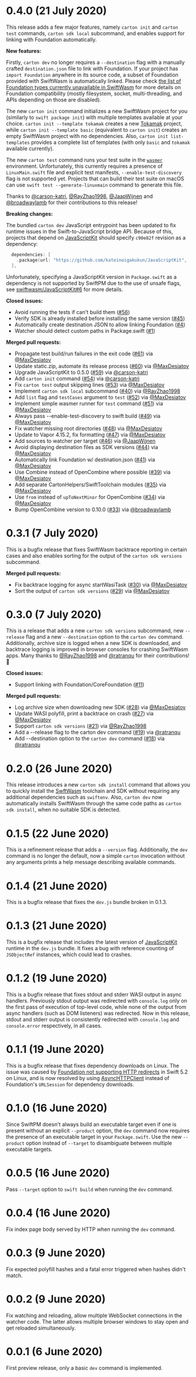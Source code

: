 # 0.4.0 (21 July 2020)

This release adds a few major features, namely `carton init` and `carton test` commands, `carton sdk local` subcommand, and enables support for linking with Foundation automatically.

**New features:**

Firstly, `carton dev` no longer requires a `--destination` flag with a manually crafted
`destination.json` file to link with Foundation. If your project has `import Foundation` anywhere in
its source code, a subset of Foundation provided with SwiftWasm is automatically linked. Please
check [the list of Foundation types currently unavailable in
SwiftWasm](https://github.com/swiftwasm/swift-corelibs-foundation/blob/23ec1a2948b823e324d8e88e446c9a2db012acfd/Sources/Foundation/CMakeLists.txt#L3)
for more details on Foundation compatibility (mostly filesystem, socket, multi-threading, and APIs
depending on those are disabled).

The new `carton init` command initializes a new SwiftWasm project for you (similarly to `swift package init`) with multiple templates available at your choice. `carton init --template tokamak`
creates a new [Tokamak](tokamak.dev/) project, while `carton init --template basic` (equivalent to
`carton init`) creates an empty SwiftWasm project with no dependencies. Also, `carton init list-templates` provides a complete list of templates (with only `basic` and `tokamak` available
currently).

The new `carton test` command runs your test suite in the [`wasmer`](https://wasmer.io/)
environment. Unfortunately, this currently requires a presence of `LinuxMain.swift` file and
explicit test manifests, `--enable-test-discovery` flag is not supported yet. Projects that can
build their test suite on macOS can use `swift test --generate-linuxmain` command to generate this
file.

Thanks to [@carson-katri](https://github.com/carson-katri),
[@RayZhao1998](https://github.com/RayZhao1998), [@JaapWijnen](https://github.com/JaapWijnen) and
[@broadwaylamb](https://github.com/broadwaylamb) for their contributions to this release!

**Breaking changes:**

The bundled `carton dev` JavaScript entrypoint has been updated to fix runtime issues in the
Swift-to-JavaScript bridge API. Because of this, projects that depend on
[JavaScriptKit](https://github.com/swiftwasm/JavaScriptKit) should specify `c90e82f` revision as a
dependency:

```swift
  dependencies: [
    .package(url: "https://github.com/kateinoigakukun/JavaScriptKit", .revision("c90e82f")),
  ],
```

Unfortunately, specifying a JavaScriptKit version in `Package.swift` as a dependency is not
supported by SwiftPM due to the use of unsafe flags, see
[swiftwasm/JavaScriptKit#6](https://github.com/swiftwasm/JavaScriptKit/issues/6) for more details.

**Closed issues:**

- Avoid running the tests if can't build them ([#56](https://github.com/swiftwasm/carton/issues/56))
- Verify SDK is already installed before installing the same version
  ([#45](https://github.com/swiftwasm/carton/issues/45))
- Automatically create destination JSON to allow linking Foundation
  ([#4](https://github.com/swiftwasm/carton/issues/4))
- Watcher should detect custom paths in Package.swift
  ([#1](https://github.com/swiftwasm/carton/issues/1))

**Merged pull requests:**

- Propagate test build/run failures in the exit code
  ([#61](https://github.com/swiftwasm/carton/pull/61)) via
  [@MaxDesiatov](https://github.com/MaxDesiatov)
- Update static.zip, automate its release process
  ([#60](https://github.com/swiftwasm/carton/pull/60)) via
  [@MaxDesiatov](https://github.com/MaxDesiatov)
- Upgrade JavaScriptKit to 0.5.0 ([#59](https://github.com/swiftwasm/carton/pull/59)) via
  [@carson-katri](https://github.com/carson-katri)
- Add `carton init` command ([#54](https://github.com/swiftwasm/carton/pull/54)) via
  [@carson-katri](https://github.com/carson-katri)
- Fix `carton test` output skipping lines ([#53](https://github.com/swiftwasm/carton/pull/53)) via
  [@MaxDesiatov](https://github.com/MaxDesiatov)
- Implement `carton sdk local` subcommand ([#40](https://github.com/swiftwasm/carton/pull/40)) via
  [@RayZhao1998](https://github.com/RayZhao1998)
- Add `list` flag and `testCases` argument to `test`
  ([#52](https://github.com/swiftwasm/carton/pull/52)) via
  [@MaxDesiatov](https://github.com/MaxDesiatov)
- Implement simple wasmer runner for `test` command
  ([#51](https://github.com/swiftwasm/carton/pull/51)) via
  [@MaxDesiatov](https://github.com/MaxDesiatov)
- Always pass --enable-test-discovery to swift build
  ([#49](https://github.com/swiftwasm/carton/pull/49)) via
  [@MaxDesiatov](https://github.com/MaxDesiatov)
- Fix watcher missing root directories ([#48](https://github.com/swiftwasm/carton/pull/48)) via
  [@MaxDesiatov](https://github.com/MaxDesiatov)
- Update to Vapor 4.15.2, fix formatting ([#47](https://github.com/swiftwasm/carton/pull/47)) via
  [@MaxDesiatov](https://github.com/MaxDesiatov)
- Add sources to watcher per target ([#46](https://github.com/swiftwasm/carton/pull/46)) via
  [@JaapWijnen](https://github.com/JaapWijnen)
- Avoid displaying destination files as SDK versions
  ([#44](https://github.com/swiftwasm/carton/pull/44)) via
  [@MaxDesiatov](https://github.com/MaxDesiatov)
- Automatically link Foundation w/ destination.json
  ([#41](https://github.com/swiftwasm/carton/pull/41)) via
  [@MaxDesiatov](https://github.com/MaxDesiatov)
- Use Combine instead of OpenCombine where possible
  ([#39](https://github.com/swiftwasm/carton/pull/39)) via
  [@MaxDesiatov](https://github.com/MaxDesiatov)
- Add separate CartonHelpers/SwiftToolchain modules
  ([#35](https://github.com/swiftwasm/carton/pull/35)) via
  [@MaxDesiatov](https://github.com/MaxDesiatov)
- Use `from` instead of `upToNextMinor` for OpenCombine
  ([#34](https://github.com/swiftwasm/carton/pull/34)) via
  [@MaxDesiatov](https://github.com/MaxDesiatov)
- Bump OpenCombine version to 0.10.0 ([#33](https://github.com/swiftwasm/carton/pull/33)) via
  [@broadwaylamb](https://github.com/broadwaylamb)

# 0.3.1 (7 July 2020)

This is a bugfix release that fixes SwiftWasm backtrace reporting in certain cases and also enables
sorting for the output of the `carton sdk versions` subcommand.

**Merged pull requests:**

- Fix backtrace logging for async startWasiTask ([#30](https://github.com/swiftwasm/carton/pull/30)) via [@MaxDesiatov](https://github.com/MaxDesiatov)
- Sort the output of `carton sdk versions` ([#29](https://github.com/swiftwasm/carton/pull/29)) via [@MaxDesiatov](https://github.com/MaxDesiatov)

# 0.3.0 (7 July 2020)

This is a release that adds a new `carton sdk versions` subcommand, new `--release` flag and a new
`--destination` option to the `carton dev` command. Additionally, archive size is logged when a new
SDK is downloaded, and backtrace logging is improved in browser consoles for crashing SwiftWasm
apps. Many thanks to [@RayZhao1998](https://github.com/RayZhao1998) and
[@ratranqu](https://github.com/ratranqu) for their contributions! 👏

**Closed issues:**

- Support linking with Foundation/CoreFoundation ([#11](https://github.com/swiftwasm/carton/issues/11))

**Merged pull requests:**

- Log archive size when downloading new SDK ([#28](https://github.com/swiftwasm/carton/pull/28)) via [@MaxDesiatov](https://github.com/MaxDesiatov)
- Update WASI polyfill, print a backtrace on crash ([#27](https://github.com/swiftwasm/carton/pull/27)) via [@MaxDesiatov](https://github.com/MaxDesiatov)
- Support `carton sdk versions` ([#21](https://github.com/swiftwasm/carton/pull/21)) via [@RayZhao1998](https://github.com/RayZhao1998)
- Add a --release flag to the carton dev command ([#19](https://github.com/swiftwasm/carton/pull/19)) via [@ratranqu](https://github.com/ratranqu)
- Add --destination option to the `carton dev` command ([#18](https://github.com/swiftwasm/carton/pull/18)) via [@ratranqu](https://github.com/ratranqu)

# 0.2.0 (26 June 2020)

This release introduces a new `carton sdk install` command that allows
you to quickly install the [SwftWasm](https://swiftwasm.org/) toolchain and SDK
without requiring any additional dependencies such as `swiftenv`. Also,
`carton dev` now automatically installs SwiftWasm through the same code paths
as `carton sdk install`, when no suitable SDK is detected.

# 0.1.5 (22 June 2020)

This is a refinement release that adds a `--version` flag. Additionally, the
`dev` command is no longer the default, now a simple `carton` invocation without
any arguments prints a help message describing available commands.

# 0.1.4 (21 June 2020)

This is a bugfix release that fixes the `dev.js` bundle broken in 0.1.3.

# 0.1.3 (21 June 2020)

This is a bugfix release that includes the latest version of
[JavaScriptKit](https://github.com/kateinoigakukun/JavaScriptKit/) runtime
in the `dev.js` bundle. It fixes a bug with reference counting of `JSObjectRef`
instances, which could lead to crashes.

# 0.1.2 (19 June 2020)

This is a bugfix release that fixes stdout and stderr WASI output in async handlers.
Previously stdout output was redirected with `console.log` only on the first pass
of execution of top-level code, while none of the output from async handlers (such
as DOM listeners) was redirected. Now in this release, stdout and stderr output
is consistently redirected with `console.log` and `console.error` respectively,
in all cases.

# 0.1.1 (19 June 2020)

This is a bugfix release that fixes dependency downloads on Linux. The issue was
caused by [Foundation not supporting HTTP
redirects](https://github.com/apple/swift-corelibs-foundation/pull/2744) in Swift 5.2 on Linux,
and is now resolved by using [AsyncHTTPClient](https://github.com/swift-server/async-http-client)
instead of Foundation's `URLSession` for dependency downloads.

# 0.1.0 (16 June 2020)

Since SwiftPM doesn't always build an executable target even if one is present without
an explicit `--product` option, the `dev` command now requires the presence of an executable
target in your `Package.swift`. Use the new `--product` option instead of `--target` to
disambiguate between multiple executable targets.

# 0.0.5 (16 June 2020)

Pass `--target` option to `swift build` when running the `dev` command.

# 0.0.4 (16 June 2020)

Fix index page body served by HTTP when running the `dev` command.

# 0.0.3 (9 June 2020)

Fix expected polyfill hashes and a fatal error triggered when hashes didn't match.

# 0.0.2 (9 June 2020)

Fix watching and reloading, allow multiple WebSocket connections in the watcher code. The
latter allows multiple browser windows to stay open and get reloaded simultaneously.

# 0.0.1 (6 June 2020)

First preview release, only a basic `dev` command is implemented.
